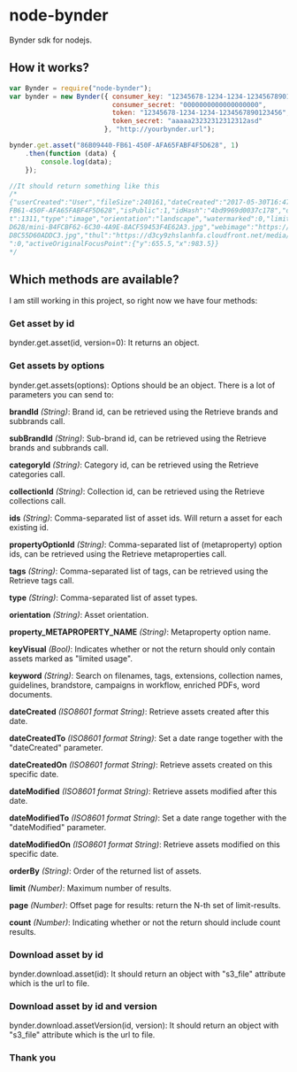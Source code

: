 # node-bynder
Bynder sdk for nodejs.

## How it works?

```javascript
var Bynder = require("node-bynder");
var bynder = new Bynder({ consumer_key: "12345678-1234-1234-1234567890123456",
                          consumer_secret: "0000000000000000000",
                          token: "12345678-1234-1234-1234567890123456",
                          token_secret: "aaaaa23232312312312asd"
                        }, "http://yourbynder.url");

bynder.get.asset("86B09440-FB61-450F-AFA65FABF4F5D628", 1)
    .then(function (data) {
        console.log(data);
    });

//It should return something like this
/*
{"userCreated":"User","fileSize":240161,"dateCreated":"2017-05-30T16:47:44Z","copyright":"","width":1967,"archive":0,"brandId":"2D389252-91A2-4EFF-967F62ED8F25382C","tags":["tags"],"id":"86B02440-
FB61-450F-AFA65FABF4F5D628","isPublic":1,"idHash":"4bd9969d0037c178","dateModified":"2017-05-31T13:10:21Z","datePublished":"2017-05-30T16:44:58Z","name":"name","description":"","extension":["jpg"],"heigh
t":1311,"type":"image","orientation":"landscape","watermarked":0,"limited":0,"thumbnails":{"mini":"https://d3cy9zaslanhfa.cloudfront.net/media/592A4778-B008-4791-8B34AA56BBFCA3C5/86209440-FB61-450F-AFA65FABF4F5
D628/mini-B4FCBF62-6C30-4A9E-8ACF59453F4E62A3.jpg","webimage":"https://d3cy9zhslanhfa.cloudfront.net/media/592A4778-B018-4791-8B34AA56BBFCA3C5/86B09440-FB61-450F-AFA65FABF4F5D628/webimage-15E4704B-54D2-4FC7-84B
D8C55D60ADDC3.jpg","thul":"https://d3cy9zhslanhfa.cloudfront.net/media/592A4778-B008-4792-8B34AA56BBFCA3C5/86B09440-FB61-450F-AFA65FABF4F5D628/thul-1790E4F3-BC4D-4608-BCBF17860057D72C.jpg"},"views":9,"downloads
":0,"activeOriginalFocusPoint":{"y":655.5,"x":983.5}}
*/

```

## Which methods are available?

I am still working in this project, so right now we have four methods:

### Get asset by id

bynder.get.asset(id, version=0): It returns an object.

### Get assets by options

bynder.get.assets(options): Options should be an object. There is a lot of parameters you can send to:

**brandId** *(String)*: Brand id, can be retrieved using the Retrieve brands and subbrands call.

**subBrandId** *(String)*: Sub-brand id, can be retrieved using the Retrieve brands and subbrands call.

**categoryId** *(String)*: Category id, can be retrieved using the Retrieve categories call.

**collectionId** *(String)*: Collection id, can be retrieved using the Retrieve collections call.

**ids** *(String)*: Comma-separated list of asset ids. Will return a asset for each existing id.

**propertyOptionId** *(String)*: Comma-separated list of (metaproperty) option ids, can be retrieved using the Retrieve metaproperties call.

**tags** *(String)*: Comma-separated list of tags, can be retrieved using the Retrieve tags call.

**type** *(String)*: Comma-separated list of asset types.

**orientation** *(String)*: Asset orientation.

**property_METAPROPERTY_NAME** *(String)*: Metaproperty option name.

**keyVisual** *(Bool)*: Indicates whether or not the return should only contain assets marked as "limited usage".

**keyword** *(String)*: Search on filenames, tags, extensions, collection names, guidelines, brandstore, campaigns in workflow, enriched PDFs, word documents.

**dateCreated** *(ISO8601 format String)*: Retrieve assets created after this date.

**dateCreatedTo** *(ISO8601 format String)*: Set a date range together with the "dateCreated" parameter.

**dateCreatedOn** *(ISO8601 format String)*: Retrieve assets created on this specific date.

**dateModified** *(ISO8601 format String)*: Retrieve assets modified after this date.

**dateModifiedTo** *(ISO8601 format String)*: Set a date range together with the "dateModified" parameter.

**dateModifiedOn** *(ISO8601 format String)*: Retrieve assets modified on this specific date.

**orderBy** *(String)*: Order of the returned list of assets.

**limit** *(Number)*: Maximum number of results.

**page** *(Number)*: Offset page for results: return the N-th set of limit-results.

**count** *(Number)*: Indicating whether or not the return should include count results.

### Download asset by id
bynder.download.asset(id): It should return an object with "s3_file" attribute which is the url to file.

### Download asset by id and version

bynder.download.assetVersion(id, version): It should return an object with "s3_file" attribute which is the url to file.

### Thank you